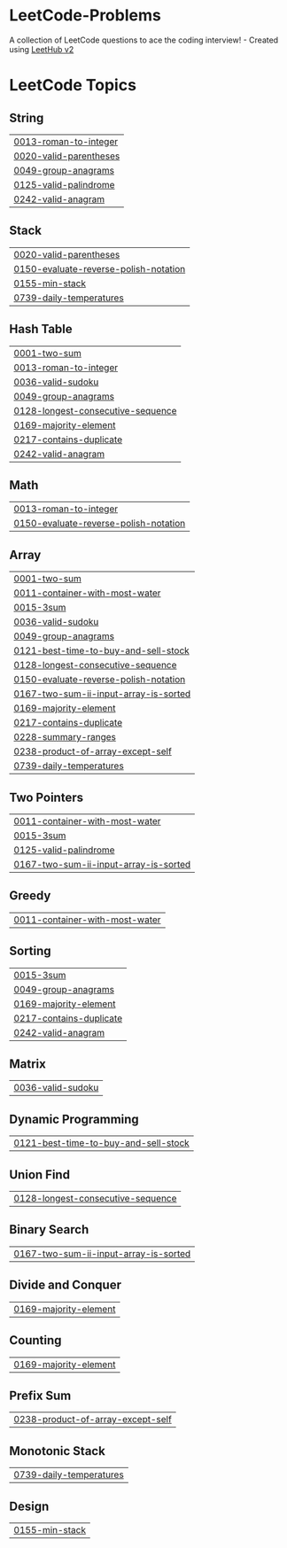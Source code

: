 # LeetCode-Problems
A collection of LeetCode questions to ace the coding interview! - Created using [LeetHub v2](https://github.com/arunbhardwaj/LeetHub-2.0)

<!---LeetCode Topics Start-->
# LeetCode Topics
## String
|  |
| ------- |
| [0013-roman-to-integer](https://github.com/IlanVinerski/LeetCode-Problems/tree/master/0013-roman-to-integer) |
| [0020-valid-parentheses](https://github.com/IlanVinerski/LeetCode-Problems/tree/master/0020-valid-parentheses) |
| [0049-group-anagrams](https://github.com/IlanVinerski/LeetCode-Problems/tree/master/0049-group-anagrams) |
| [0125-valid-palindrome](https://github.com/IlanVinerski/LeetCode-Problems/tree/master/0125-valid-palindrome) |
| [0242-valid-anagram](https://github.com/IlanVinerski/LeetCode-Problems/tree/master/0242-valid-anagram) |
## Stack
|  |
| ------- |
| [0020-valid-parentheses](https://github.com/IlanVinerski/LeetCode-Problems/tree/master/0020-valid-parentheses) |
| [0150-evaluate-reverse-polish-notation](https://github.com/IlanVinerski/LeetCode-Problems/tree/master/0150-evaluate-reverse-polish-notation) |
| [0155-min-stack](https://github.com/IlanVinerski/LeetCode-Problems/tree/master/0155-min-stack) |
| [0739-daily-temperatures](https://github.com/IlanVinerski/LeetCode-Problems/tree/master/0739-daily-temperatures) |
## Hash Table
|  |
| ------- |
| [0001-two-sum](https://github.com/IlanVinerski/LeetCode-Problems/tree/master/0001-two-sum) |
| [0013-roman-to-integer](https://github.com/IlanVinerski/LeetCode-Problems/tree/master/0013-roman-to-integer) |
| [0036-valid-sudoku](https://github.com/IlanVinerski/LeetCode-Problems/tree/master/0036-valid-sudoku) |
| [0049-group-anagrams](https://github.com/IlanVinerski/LeetCode-Problems/tree/master/0049-group-anagrams) |
| [0128-longest-consecutive-sequence](https://github.com/IlanVinerski/LeetCode-Problems/tree/master/0128-longest-consecutive-sequence) |
| [0169-majority-element](https://github.com/IlanVinerski/LeetCode-Problems/tree/master/0169-majority-element) |
| [0217-contains-duplicate](https://github.com/IlanVinerski/LeetCode-Problems/tree/master/0217-contains-duplicate) |
| [0242-valid-anagram](https://github.com/IlanVinerski/LeetCode-Problems/tree/master/0242-valid-anagram) |
## Math
|  |
| ------- |
| [0013-roman-to-integer](https://github.com/IlanVinerski/LeetCode-Problems/tree/master/0013-roman-to-integer) |
| [0150-evaluate-reverse-polish-notation](https://github.com/IlanVinerski/LeetCode-Problems/tree/master/0150-evaluate-reverse-polish-notation) |
## Array
|  |
| ------- |
| [0001-two-sum](https://github.com/IlanVinerski/LeetCode-Problems/tree/master/0001-two-sum) |
| [0011-container-with-most-water](https://github.com/IlanVinerski/LeetCode-Problems/tree/master/0011-container-with-most-water) |
| [0015-3sum](https://github.com/IlanVinerski/LeetCode-Problems/tree/master/0015-3sum) |
| [0036-valid-sudoku](https://github.com/IlanVinerski/LeetCode-Problems/tree/master/0036-valid-sudoku) |
| [0049-group-anagrams](https://github.com/IlanVinerski/LeetCode-Problems/tree/master/0049-group-anagrams) |
| [0121-best-time-to-buy-and-sell-stock](https://github.com/IlanVinerski/LeetCode-Problems/tree/master/0121-best-time-to-buy-and-sell-stock) |
| [0128-longest-consecutive-sequence](https://github.com/IlanVinerski/LeetCode-Problems/tree/master/0128-longest-consecutive-sequence) |
| [0150-evaluate-reverse-polish-notation](https://github.com/IlanVinerski/LeetCode-Problems/tree/master/0150-evaluate-reverse-polish-notation) |
| [0167-two-sum-ii-input-array-is-sorted](https://github.com/IlanVinerski/LeetCode-Problems/tree/master/0167-two-sum-ii-input-array-is-sorted) |
| [0169-majority-element](https://github.com/IlanVinerski/LeetCode-Problems/tree/master/0169-majority-element) |
| [0217-contains-duplicate](https://github.com/IlanVinerski/LeetCode-Problems/tree/master/0217-contains-duplicate) |
| [0228-summary-ranges](https://github.com/IlanVinerski/LeetCode-Problems/tree/master/0228-summary-ranges) |
| [0238-product-of-array-except-self](https://github.com/IlanVinerski/LeetCode-Problems/tree/master/0238-product-of-array-except-self) |
| [0739-daily-temperatures](https://github.com/IlanVinerski/LeetCode-Problems/tree/master/0739-daily-temperatures) |
## Two Pointers
|  |
| ------- |
| [0011-container-with-most-water](https://github.com/IlanVinerski/LeetCode-Problems/tree/master/0011-container-with-most-water) |
| [0015-3sum](https://github.com/IlanVinerski/LeetCode-Problems/tree/master/0015-3sum) |
| [0125-valid-palindrome](https://github.com/IlanVinerski/LeetCode-Problems/tree/master/0125-valid-palindrome) |
| [0167-two-sum-ii-input-array-is-sorted](https://github.com/IlanVinerski/LeetCode-Problems/tree/master/0167-two-sum-ii-input-array-is-sorted) |
## Greedy
|  |
| ------- |
| [0011-container-with-most-water](https://github.com/IlanVinerski/LeetCode-Problems/tree/master/0011-container-with-most-water) |
## Sorting
|  |
| ------- |
| [0015-3sum](https://github.com/IlanVinerski/LeetCode-Problems/tree/master/0015-3sum) |
| [0049-group-anagrams](https://github.com/IlanVinerski/LeetCode-Problems/tree/master/0049-group-anagrams) |
| [0169-majority-element](https://github.com/IlanVinerski/LeetCode-Problems/tree/master/0169-majority-element) |
| [0217-contains-duplicate](https://github.com/IlanVinerski/LeetCode-Problems/tree/master/0217-contains-duplicate) |
| [0242-valid-anagram](https://github.com/IlanVinerski/LeetCode-Problems/tree/master/0242-valid-anagram) |
## Matrix
|  |
| ------- |
| [0036-valid-sudoku](https://github.com/IlanVinerski/LeetCode-Problems/tree/master/0036-valid-sudoku) |
## Dynamic Programming
|  |
| ------- |
| [0121-best-time-to-buy-and-sell-stock](https://github.com/IlanVinerski/LeetCode-Problems/tree/master/0121-best-time-to-buy-and-sell-stock) |
## Union Find
|  |
| ------- |
| [0128-longest-consecutive-sequence](https://github.com/IlanVinerski/LeetCode-Problems/tree/master/0128-longest-consecutive-sequence) |
## Binary Search
|  |
| ------- |
| [0167-two-sum-ii-input-array-is-sorted](https://github.com/IlanVinerski/LeetCode-Problems/tree/master/0167-two-sum-ii-input-array-is-sorted) |
## Divide and Conquer
|  |
| ------- |
| [0169-majority-element](https://github.com/IlanVinerski/LeetCode-Problems/tree/master/0169-majority-element) |
## Counting
|  |
| ------- |
| [0169-majority-element](https://github.com/IlanVinerski/LeetCode-Problems/tree/master/0169-majority-element) |
## Prefix Sum
|  |
| ------- |
| [0238-product-of-array-except-self](https://github.com/IlanVinerski/LeetCode-Problems/tree/master/0238-product-of-array-except-self) |
## Monotonic Stack
|  |
| ------- |
| [0739-daily-temperatures](https://github.com/IlanVinerski/LeetCode-Problems/tree/master/0739-daily-temperatures) |
## Design
|  |
| ------- |
| [0155-min-stack](https://github.com/IlanVinerski/LeetCode-Problems/tree/master/0155-min-stack) |
<!---LeetCode Topics End-->